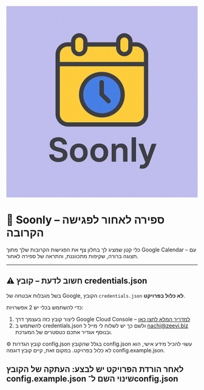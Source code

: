 ![Soonly Logo](soonly.png)

# 📅 Soonly – ספירה לאחור לפגישה הקרובה

כלי קטן שמציג לך בחלון צף את הפגישות הקרובות שלך מתוך Google Calendar – עם תצוגה ברורה, שקיפות מתכווננת, והתראה של ספירה לאחור.

---

## ⚠️ חשוב לדעת – קובץ credentials.json

בשל מגבלות אבטחה של Google, הקובץ `credentials.json` **לא כלול בפרויקט**.

כדי להשתמש בכלי יש 2 אפשרויות:
1. ליצור קובץ כזה בעצמך דרך Google Cloud Console – [למדריך המלא לחצו כאן](INSTRUCTIONS.md)
2. להשתמש ב credentials.json ולשם כך יש לשלוח לי מייל ל nachi@zeevi.biz ובנוסף אגדיר אתכם כטסטרים של המערכת.

⚙️ קובץ הגדרות config.json
בגלל שהקובץ config.json עשוי להכיל מידע אישי, הוא לא כלול בפרויקט.
במקום זאת, קיים קובץ דוגמה config.example.json.

לאחר הורדת הפרויקט יש לבצע:
העתקה של הקובץ config.example.json
שינוי השם ל־config.json
---
